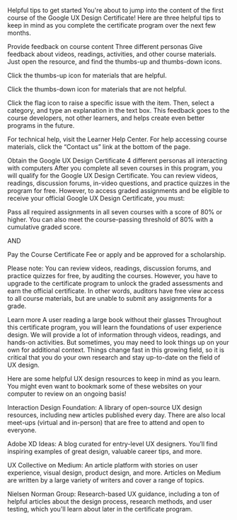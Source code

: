 Helpful tips to get started
You're about to jump into the content of the first course of the Google UX Design Certificate! Here are three helpful tips to keep in mind as you complete the certificate program over the next few months.

Provide feedback on course content
Three different personas 
Give feedback about videos, readings, activities, and other course materials. Just open the resource, and find the thumbs-up and thumbs-down icons. 

Click the thumbs-up icon for materials that are helpful. 

Click the thumbs-down icon for materials that are not helpful.

Click the flag icon to raise a specific issue with the item. Then, select a category, and type an explanation in the text box. This feedback goes to the course developers, not other learners, and helps create even better programs in the future. 

For technical help, visit the Learner Help Center. For help accessing course materials, click the “Contact us” link at the bottom of the page.

Obtain the Google UX Design Certificate
4 different personas all interacting with computers
After you complete all seven courses in this program, you will qualify for the Google UX Design Certificate. You can review videos, readings, discussion forums, in-video questions, and practice quizzes in the program for free. However, to access graded assignments and be eligible to receive your official Google UX Design Certificate, you must:

Pass all required assignments in all seven courses with a score of 80% or higher. You can also meet the course-passing threshold of 80% with a cumulative graded score. 

AND

Pay the Course Certificate Fee or apply and be approved for a scholarship. 

Please note: You can review videos, readings, discussion forums, and practice quizzes for free, by auditing the courses. However, you have to upgrade to the certificate program to unlock the graded assessments and earn the official certificate. In other words, auditors have free view access to all course materials, but are unable to submit any assignments for a grade. 

Learn more 
A user reading a large book without their glasses
Throughout this certificate program, you will learn the foundations of user experience design. We will provide a lot of information through videos, readings, and hands-on activities. But sometimes, you may need to look things up on your own for additional context. Things change fast in this growing field, so it is critical that you do your own research and stay up-to-date on the field of UX design. 

Here are some helpful UX design resources to keep in mind as you learn. You might even want to bookmark some of these websites on your computer to review on an ongoing basis!

Interaction Design Foundation: A library of open-source UX design resources, including new articles published every day. There are also local meet-ups (virtual and in-person) that are free to attend and open to everyone. 

Adobe XD Ideas: A blog curated for entry-level UX designers. You’ll find inspiring examples of great design, valuable career tips, and more.

UX Collective on Medium: An article platform with stories on user experience, visual design, product design, and more. Articles on Medium are written by a large variety of writers and cover a range of topics.  

Nielsen Norman Group: Research-based UX guidance, including a ton of helpful articles about the design process, research methods, and user testing, which you'll learn about later in the certificate program.